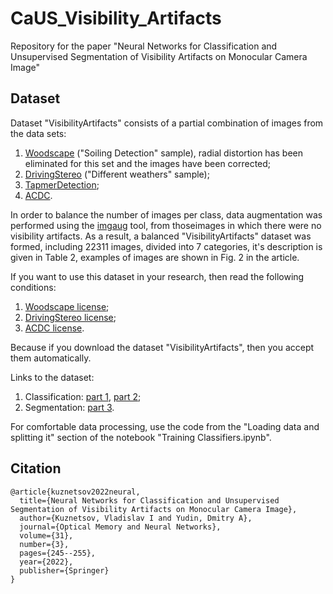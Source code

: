 # CaUS_Visibility_Artifacts
 Repository for the paper "Neural Networks for Classification and Unsupervised Segmentation of Visibility Artifacts on Monocular Camera Image" 

## Dataset 

Dataset "VisibilityArtifacts" consists of a partial combination of images from the data sets:
1. [Woodscape](https://woodscape.valeo.com/) ("Soiling Detection" sample), radial distortion has been eliminated for this set and the images have been corrected;
2. [DrivingStereo](https://drivingstereo-dataset.github.io/) ("Different weathers" sample);
3. [TapmerDetection](https://www.researchgate.net/publication/329463231_Visibility_Loss_Detection_for_Video_Camera_Using_Deep_Convolutional_Neural_Networks_Volume_1);
4. [ACDC](https://acdc.vision.ee.ethz.ch/).

In order to balance the number of images per class, data augmentation was performed using the [imgaug](https://github.com/aleju/imgaug) tool, from thoseimages in which there were no visibility artifacts. As a result, a balanced "VisibilityArtifacts" dataset was formed, including 22311 images, divided into 7 categories, it's description is given in Table 2, examples of images are shown in Fig. 2 in the article.

If you want to use this dataset in your research, then read the following conditions:
1. [Woodscape license](https://drive.google.com/file/d/12IrLnGfng6s-NogJLIvUZsCxF1NDA-FA/view?usp=sharing);
2. [DrivingStereo license](https://github.com/drivingstereo-dataset/drivingstereo-dataset.github.io/blob/master/LICENSE);
3. [ACDC license](https://acdc.vision.ee.ethz.ch/contact).

Because if you download the dataset "VisibilityArtifacts", then you accept them automatically.

Links to the dataset:
1. Classification: [part 1](https://drive.google.com/drive/folders/1AxqLHFCjtoDiJjD0lweiOzVuTDZgla3h?usp=share_link), [part 2](https://drive.google.com/drive/folders/15z3pimTCFH9ywO9oNgpGC6Ff_04Z4O_z?usp=share_link);
2. Segmentation: [part 3](https://drive.google.com/drive/folders/1Sls5GpqtiyXfC0BsfL3O6GNzAUcVbKfH?usp=share_link).

For comfortable data processing, use the code from the "Loading data and splitting it" section of the notebook "Training Classifiers.ipynb".
## Citation

```
@article{kuznetsov2022neural,
  title={Neural Networks for Classification and Unsupervised Segmentation of Visibility Artifacts on Monocular Camera Image},
  author={Kuznetsov, Vladislav I and Yudin, Dmitry A},
  journal={Optical Memory and Neural Networks},
  volume={31},
  number={3},
  pages={245--255},
  year={2022},
  publisher={Springer}
}
```
